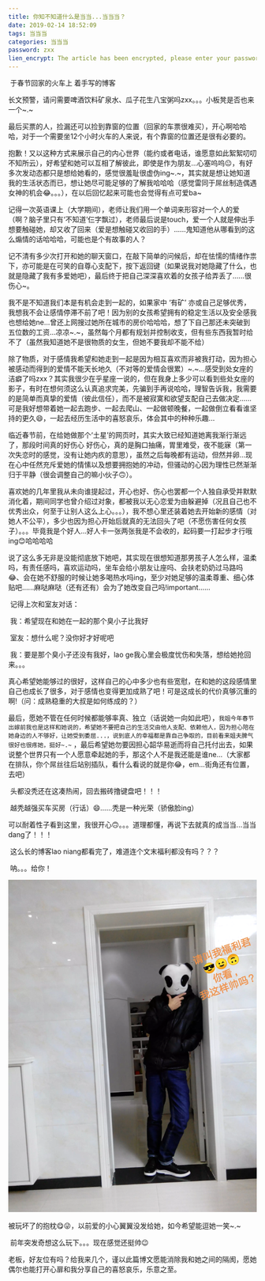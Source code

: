 ```yaml
---
title: 你知不知道什么是当当...当当当？
date: 2019-02-14 18:52:09
tags: 当当当
categories: 当当当
password: zxx
lien_encrypt: The article has been encrypted, please enter your password to view.
---
```


​    于春节回家的火车上 着手写的博客

​    长文预警，请问需要啤酒饮料矿泉水、瓜子花生八宝粥吗zxx。。。小板凳是否也来一个~.~

​    最后买票的人，捡漏还可以捡到靠窗的位置（回家的车票很难买），开心啊哈哈哈，对于一个需要坐12个小时火车的人来说，有个靠窗的位置还是很有必要的。

​    抱歉！又以这种方式来展示自己的内心世界（能约或者电话，谁愿意如此絮絮叨叨不知所云），好希望和她可以互相了解彼此，即使是作为朋友...心塞呜呜😐，有好多次发动态都只是想给她看的，感觉很羞耻很虚伪ing~.~，其实就是想让她知道我的生活状态而已，想让她尽可能足够的了解我哈哈哈（感觉雷同于屌丝制造偶遇女神的机会😂。。。），在以后回忆起来可能也会觉得有点可爱ba~

​    记得一次英语课上（大学期间），老师让我们用一个单词来形容对一个人的爱（啊？脑子里只有‘不知道’仨字飘过），老师最后说是touch，爱一个人就是伸出手想要触碰她，却又收了回来（爱是想触碰又收回的手）......鬼知道他从哪看到的这么煽情的话哈哈哈，可能也是个有故事的人？

​    记不清有多少次打开和她的聊天窗口，在敲下简单的问候后，却在怯懦的情绪作祟下，亦可能是在可笑的自尊心支配下，按下返回键（如果说我对她隐藏了什么，也就是隐藏了我有多爱她吧），最后终于把自己深深喜欢着的女孩子给弄丢了......很伤心~。

   我不是不知道我们本是有机会走到一起的，如果家中 ‘有矿’ 亦或自己足够优秀，我想我不会让感情停滞不前了吧！因为别的女孩希望拥有的稳定生活以及安全感我也想给她ne...曾还上网搜过她所在城市的房价哈哈哈，想了下自己那还未突破到五位数的工资...凉凉~.~，虽然每个月都有规划并控制收支，但有些东西我暂时给不了（虽然我知道她不是很物质的女生，但她不要我却不能不给）

​    除了物质，对于感情我希望和她走到一起是因为相互喜欢而非被我打动，因为担心被感动而得到的爱情不能天长地久（不对等的爱情会很累）~.~...感受到处女座的洁癖了吗zxx？其实我很少在乎星座一说的，但在我身上多少可以看到些处女座的影子，有时在想何须这么认真追求完美，先骗到手再说哈哈，理智告诉我，我需要的是简单而真挚的爱情（彼此信任），而不是被寂寞和欲望支配自己去做决定......可是我好想带着她一起去跑步、一起去爬山、一起做顿晚餐，一起做倒立看看谁坚持的更久😄，一起去经历生活中的喜怒哀乐，体会其中的种种乐趣...

​    临近春节前，在给她做那个‘土星’的网页时，其实大致已经知道她离我渐行渐远了，那段时间真的好伤心 好伤心，真的是胸口抽痛，胃里难受，夜不能寐（第一次失恋时的感觉，没有让她内疚的意思），虽然之后每晚都有运动，但然并卵...现在心中任然充斥爱她的情愫以及想要拥抱她的冲动，但骚动的心因为理性已然渐渐归于平静（很会调整自己的嘛小伙子🙃）。

​    喜欢她的几年里我从未向谁提起过，开心也好、伤心也罢都一个人独自承受并默默消化着，期间同学也曾介绍过对象，都被我以无心恋爱为由躲避掉（况且自己也不优秀出众，何至于让别人这么上心。。。），我不想心里还装着她去开始新的感情（对她人不公平），多少也因为担心开始后就真的无法回头了吧（不愿伤害任何女孩子）。。。毕竟我是个好人...好人卡一张两张我是不会收的，起码要一打起步才行哦ing😊哈哈哈哈

​    说了这么多无非是没能彻底放下她吧，其实现在很想知道那男孩子人怎么样，温柔吗，有责任感吗，喜欢运动吗，坐车会给小朋友让座吗、会扶老奶奶过马路吗😂、会在她不舒服的时候让她多喝热水吗ing，至少对她足够的温柔尊重、细心体贴吧......麻哒麻哒（还有还有）会为了她改变自己吗!important......

​    记得上次和室友对话：

​    我：希望现在和她在一起的那个臭小子比我好

​    室友：想什么呢？没你好才好呢吧

​    我：要是那个臭小子还没有我好，lao ge我心里会极度忧伤和失落，想给她抢回来。。。

​    真心希望她能够过的很好，这样自己的心中多少也有些宽慰，在和她的这段感情里自己也成长了很多，对于感情也变得更加成熟了吧！可是这成长的代价真够沉重的啊!（问：成熟稳重的大叔是如何练成的？）

​    最后，愿她不管在任何时候都能够率真、独立（话说她一向如此吧），`我姐今年春节出嫁前我也是这样和她说的，希望她不要把自己的生活交由他人支配、依赖他人，因为担心陪在她身边的人不够好，让她受到委屈...，说到底人的幸福都是靠自己争取的，目前看来姐夫脾气很好也很疼她，挺好~.~` ，最后希望她勿要因担心韶华易逝而将自己托付出去，如果说整个世界只有一个人愿意牵起她的手，那这个人不是我还能是谁ne...（大家都在排队，你个屌丝往后站别插队，看什么看说的就是你😂，em...街角还有位置，去吧）

​    头都没秃还在这凑热闹，回去搬砖撸键盘吧！！！

​    越秃越强买车买房（行话）😄......秃是一种光荣（骄傲脸ing）

​    可以耐着性子看到这里，我很开心🙃。。。道理都懂，再说下去就真的成当当...当当dang了！！！

​    这么长的博客lao niang都看完了，难道连个文末福利都没有吗？？？

​    呐。。。给你！

![img](/images/welfare/welfare.webp)

​    被玩坏了的抱枕😋😜，以前爱的小心翼翼没发给她，如今希望能逗她一笑~.~

​    前年突发奇想这么玩下。。。现在感觉还挺帅😉

​    老板，好友位有吗？给我来几个，谨以此篇博文愿能消除我和她之间的隔阂，愿她偶尔也能打开心扉和我分享自己的喜怒哀乐，乐意之至。